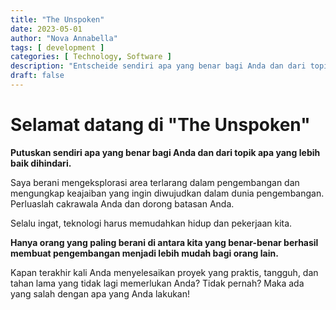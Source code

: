 ```yaml
---
title: "The Unspoken"
date: 2023-05-01
author: "Nova Annabella"
tags: [ development ]
categories: [ Technology, Software ]
description: "Entscheide sendiri apa yang benar bagi Anda dan dari topik mana yang lebih baik untuk Anda hindari."
draft: false
---
```



# Selamat datang di "The Unspoken"

**Putuskan sendiri apa yang benar bagi Anda dan dari topik apa yang lebih baik dihindari.**

Saya berani mengeksplorasi area terlarang dalam pengembangan dan mengungkap keajaiban yang ingin diwujudkan dalam dunia pengembangan. Perluaslah cakrawala Anda dan dorong batasan Anda.

Selalu ingat, teknologi harus memudahkan hidup dan pekerjaan kita.

**Hanya orang yang paling berani di antara kita yang benar-benar berhasil membuat pengembangan menjadi lebih mudah bagi orang lain.**

Kapan terakhir kali Anda menyelesaikan proyek yang praktis, tangguh, dan tahan lama yang tidak lagi memerlukan Anda? Tidak pernah? Maka ada yang salah dengan apa yang Anda lakukan!
